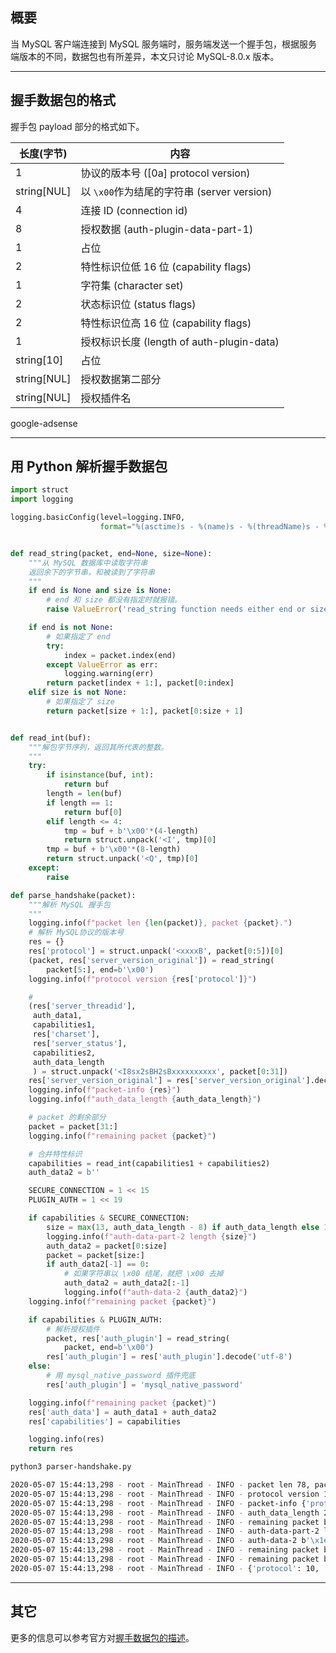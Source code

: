 ## 概要
当 MySQL 客户端连接到 MySQL 服务端时，服务端发送一个握手包，根据服务端版本的不同，数据包也有所差异，本文只讨论 MySQL-8.0.x 版本。

---

## 握手数据包的格式
握手包 payload 部分的格式如下。

|**长度(字节)**|**内容**|
|-------------|--------|
|1            | 协议的版本号 ([0a] protocol version)|
|string[NUL]  | 以 `\x00`作为结尾的字符串 (server version)|
|4            | 连接 ID (connection id)| 
|8            | 授权数据 (auth-plugin-data-part-1)|
|1            | 占位   |
|2            | 特性标识位低 16 位 (capability flags)|
|1            | 字符集 (character set)|
|2            | 状态标识位 (status flags)|
|2            | 特性标识位高 16 位 (capability flags)|
|1            | 授权标识长度 (length of auth-plugin-data)|
|string[10]   | 占位   |
|string[NUL]  | 授权数据第二部分|
|string[NUL]  | 授权插件名 |


google-adsense

---

## 用 Python 解析握手数据包

```python
import struct
import logging

logging.basicConfig(level=logging.INFO,
                    format="%(asctime)s - %(name)s - %(threadName)s - %(levelname)s - %(message)s")


def read_string(packet, end=None, size=None):
    """从 MySQL 数据库中读取字符串
    返回余下的字节串，和被读到了字符串
    """
    if end is None and size is None:
        # end 和 size 都没有指定时就报错。
        raise ValueError('read_string function needs either end or size')

    if end is not None:
        # 如果指定了 end
        try:
            index = packet.index(end)
        except ValueError as err:
            logging.warning(err)
        return packet[index + 1:], packet[0:index]
    elif size is not None:
        # 如果指定了 size
        return packet[size + 1:], packet[0:size + 1]


def read_int(buf):
    """解包字节序列，返回其所代表的整数。
    """
    try:
        if isinstance(buf, int):
            return buf
        length = len(buf)
        if length == 1:
            return buf[0]
        elif length <= 4:
            tmp = buf + b'\x00'*(4-length)
            return struct.unpack('<I', tmp)[0]
        tmp = buf + b'\x00'*(8-length)
        return struct.unpack('<Q', tmp)[0]
    except:
        raise

def parse_handshake(packet):
    """解析 MySQL 握手包
    """
    logging.info(f"packet len {len(packet)}, packet {packet}.")
    # 解析 MySQL协议的版本号
    res = {}
    res['protocol'] = struct.unpack('<xxxxB', packet[0:5])[0]
    (packet, res['server_version_original']) = read_string(
        packet[5:], end=b'\x00')
    logging.info(f"protocol version {res['protocol']}")

    #
    (res['server_threadid'],
     auth_data1,
     capabilities1,
     res['charset'],
     res['server_status'],
     capabilities2,
     auth_data_length
     ) = struct.unpack('<I8sx2sBH2sBxxxxxxxxxx', packet[0:31])
    res['server_version_original'] = res['server_version_original'].decode()
    logging.info(f"packet-info {res}")
    logging.info(f"auth_data_length {auth_data_length}")

    # packet 的剩余部分
    packet = packet[31:]
    logging.info(f"remaining packet {packet}")

    # 合并特性标识
    capabilities = read_int(capabilities1 + capabilities2)
    auth_data2 = b''

    SECURE_CONNECTION = 1 << 15
    PLUGIN_AUTH = 1 << 19

    if capabilities & SECURE_CONNECTION:
        size = max(13, auth_data_length - 8) if auth_data_length else 13
        logging.info(f"auth-data-part-2 length {size}")
        auth_data2 = packet[0:size]
        packet = packet[size:]
        if auth_data2[-1] == 0:
            # 如果字符串以 \x00 结尾，就把 \x00 去掉
            auth_data2 = auth_data2[:-1]
            logging.info(f"auth-data-2 {auth_data2}")
    logging.info(f"remaining packet {packet}")

    if capabilities & PLUGIN_AUTH:
        # 解析授权插件
        packet, res['auth_plugin'] = read_string(
            packet, end=b'\x00')
        res['auth_plugin'] = res['auth_plugin'].decode('utf-8')
    else:
        # 用 mysql_native_password 插件兜底
        res['auth_plugin'] = 'mysql_native_password'

    logging.info(f"remaining packet {packet}")
    res['auth_data'] = auth_data1 + auth_data2
    res['capabilities'] = capabilities

    logging.info(res)
    return res
```

```bash
python3 parser-handshake.py 

2020-05-07 15:44:13,298 - root - MainThread - INFO - packet len 78, packet b'J\x00\x00\x00\n8.0.20\x00\x0b\x00\x00\x00\x05?r66p\x029\x00\xff\xff\xff\x02\x00\xff\xc7\x15\x00\x00\x00\x00\x00\x00\x00\x00\x00\x00\x1e\\<PRz\\\x03pNcr\x00caching_sha2_password\x00'.
2020-05-07 15:44:13,298 - root - MainThread - INFO - protocol version 10
2020-05-07 15:44:13,298 - root - MainThread - INFO - packet-info {'protocol': 10, 'server_version_original': '8.0.20', 'server_threadid': 11, 'charset': 255, 'server_status': 2}
2020-05-07 15:44:13,298 - root - MainThread - INFO - auth_data_length 21
2020-05-07 15:44:13,298 - root - MainThread - INFO - remaining packet b'\x1e\\<PRz\\\x03pNcr\x00caching_sha2_password\x00'
2020-05-07 15:44:13,298 - root - MainThread - INFO - auth-data-part-2 length 13
2020-05-07 15:44:13,298 - root - MainThread - INFO - auth-data-2 b'\x1e\\<PRz\\\x03pNcr'
2020-05-07 15:44:13,298 - root - MainThread - INFO - remaining packet b'caching_sha2_password\x00'
2020-05-07 15:44:13,298 - root - MainThread - INFO - remaining packet b''
2020-05-07 15:44:13,298 - root - MainThread - INFO - {'protocol': 10, 'server_version_original': '8.0.20', 'server_threadid': 11, 'charset': 255, 'server_status': 2, 'auth_plugin': 'caching_sha2_password', 'auth_data': b'\x05?r66p\x029\x1e\\<PRz\\\x03pNcr', 'capabilities': 3355443199}
```
---

## 其它
更多的信息可以参考官方对[握手数据包的描述](https://dev.mysql.com/doc/internals/en/connection-phase-packets.html#packet-Protocol::Handshake)。